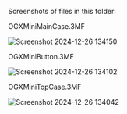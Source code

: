 Screenshots of files in this folder:

OGXMiniMainCase.3MF

![Screenshot 2024-12-26 134150](https://github.com/user-attachments/assets/287cc609-bd39-4b30-b1ac-6951dc9557d6)

OGXMiniButton.3MF

![Screenshot 2024-12-26 134102](https://github.com/user-attachments/assets/d0238d22-0a32-4802-9bfb-18c871be705c)

OGXMiniTopCase.3MF

![Screenshot 2024-12-26 134042](https://github.com/user-attachments/assets/9a5c24b4-29c6-456a-966a-0476250ae1e8)

